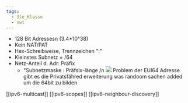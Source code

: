 ```yaml
---
tags:
  - 3te_Klasse
  - nwt
---
```

- 128 Bit Adressesn (3.4*10^38)
- Kein NAT/PAT
- Hex-Schreibweise, Trennzeichen ":"
- Kleinstes Subnetz = /64
- Netz-Anteil d. Adr: Präfix
	- "Subnetzmaske : Präfsix-länge /n
![](ip%20v6%2031-01-2025-18.excalidraw.svg)
Problem der EUI64 Adresse gibt es die Privatsfähred erweiterung was randoom sachen added um die 64bit zu bilden

[[ipv6-multicast]]
[[ipv6-scopes]]
[[ipv6-neighbour-discovery]]